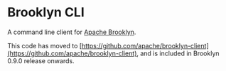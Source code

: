 # Brooklyn CLI

A command line client for [Apache Brooklyn](https://brooklyn.apache.org).

This code has moved to [https://github.com/apache/brooklyn-client](https://github.com/apache/brooklyn-client), and is included in Brooklyn 0.9.0 release onwards.
